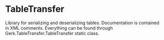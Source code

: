 # TableTransfer

Library for serializing and deserializing tables. Documentation is contained in XML comments. Everything can be found through Gerk.TableTransfer.TableTransfer static class.